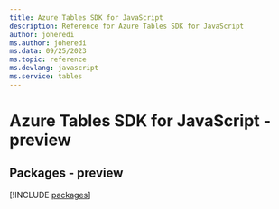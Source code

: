 ```yaml
---
title: Azure Tables SDK for JavaScript
description: Reference for Azure Tables SDK for JavaScript
author: joheredi
ms.author: joheredi
ms.data: 09/25/2023
ms.topic: reference
ms.devlang: javascript
ms.service: tables
---
```

# Azure Tables SDK for JavaScript - preview
## Packages - preview
[!INCLUDE [packages](tables-index.md)]